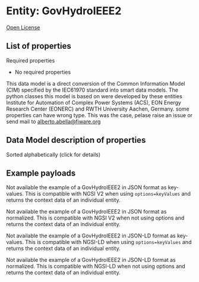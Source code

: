 Entity: GovHydroIEEE2  
=====================  
[Open License](https://github.com/smart-data-models//dataModel.EnergyCIM/blob/master/GovHydroIEEE2/LICENSE.md)  

## List of properties  

Required properties  
- No required properties    
This data model is a direct conversion of the Common Information Model (CIM) specified by the IEC61970 standard into smart data models. The python classes this model is based on were developed by these entities Institute for Automation of Complex Power Systems (ACS), EON Energy Research Center (EONERC) and RWTH University Aachen, Germany. some properties can have wrong type. This was the case, pelase raise an issue or send mail to alberto.abella@fiware.org  
## Data Model description of properties  
Sorted alphabetically (click for details)  
## Example payloads    
Not available the example of a GovHydroIEEE2 in JSON format as key-values. This is compatible with NGSI V2 when  using `options=keyValues` and returns the context data of an individual entity.  
Not available the example of a GovHydroIEEE2 in JSON format as normalized. This is compatible with NGSI V2 when not using options and returns the context data of an individual entity.  
Not available the example of a GovHydroIEEE2 in JSON-LD format as key-values. This is compatible with NGSI-LD when  using `options=keyValues` and returns the context data of an individual entity.  
Not available the example of a GovHydroIEEE2 in JSON-LD format as normalized. This is compatible with NGSI-LD when not using options and returns the context data of an individual entity.  
